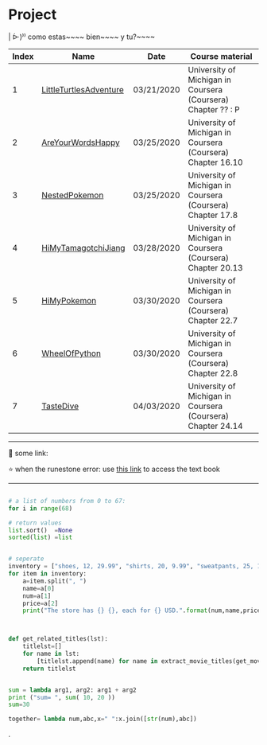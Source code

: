 
# Project


| ᐕ)⁾⁾ como estas~~~~ bien~~~~ y tu?~~~~


Index | Name | Date | Course material
---|---|---|---
1 | [LittleTurtlesAdventure](https://github.com/ocholuo/language/blob/master/PythonBasic/0.0.LittleTurtlesAdventure.md) | 03/21/2020 | University of Michigan in Coursera (Coursera) Chapter ?? : P
2 | [AreYourWordsHappy](https://github.com/ocholuo/language/blob/master/PythonBasic/0.0.AreYourWordsHappy.md) | 03/25/2020 | University of Michigan in Coursera (Coursera) Chapter 16.10
3 | [NestedPokemon](https://github.com/ocholuo/language/blob/master/PythonBasic/0.0.NestedPokemon.md) | 03/25/2020 | University of Michigan in Coursera (Coursera) Chapter 17.8
4 | [HiMyTamagotchiJiang](https://github.com/ocholuo/language/blob/master/PythonBasic/0.0.HiMyTamagotchiJiang.md) | 03/28/2020 | University of Michigan in Coursera (Coursera) Chapter 20.13
5 | [HiMyPokemon](https://github.com/ocholuo/language/blob/master/PythonBasic/0.0.HiMyPokemon.md) | 03/30/2020 | University of Michigan in Coursera (Coursera) Chapter 22.7
6 | [WheelOfPython](https://github.com/ocholuo/language/blob/master/PythonBasic/0.0.WheelOfPython.md) | 03/30/2020 | University of Michigan in Coursera (Coursera) Chapter 22.8
7 | [TasteDive](https://github.com/ocholuo/language/blob/master/PythonBasic/0.0.TasteDive.md) | 04/03/2020 | University of Michigan in Coursera (Coursera) Chapter 24.14

---

:purple_heart: some link:

:star: when the runestone error: use [this link](https://runestone.academy/runestone/books/published/fopp/AdvancedAccumulation/toctree.html) to access the text book

---



```py

# a list of numbers from 0 to 67:
for i in range(68)

# return values
list.sort()  =None
sorted(list) =list


# seperate
inventory = ["shoes, 12, 29.99", "shirts, 20, 9.99", "sweatpants, 25, 15.00", "scarves, 13, 7.75"]
for item in inventory:
    a=item.split(", ")
    name=a[0]
    num=a[1]
    price=a[2]
    print("The store has {} {}, each for {} USD.".format(num,name,price))



def get_related_titles(lst):
    titlelst=[]
    for name in lst:
        [titlelst.append(name) for name in extract_movie_titles(get_movies_from_tastedive(name)) if name not in titlelst]
    return titlelst


sum = lambda arg1, arg2: arg1 + arg2
print ("sum= ", sum( 10, 20 ))
sum=30

together= lambda num,abc,x=" ":x.join([str(num),abc])


```

.
